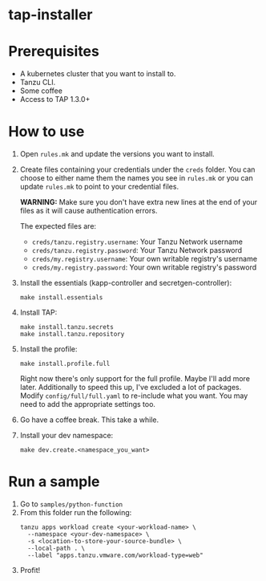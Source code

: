 # tap-installer

# Prerequisites
* A kubernetes cluster that you want to install to.
* Tanzu CLI.
* Some coffee
* Access to TAP 1.3.0+

# How to use
1. Open `rules.mk` and update the versions you want to install.
1. Create files containing your credentials under the `creds` folder.
    You can choose to either name them the names you see in `rules.mk` or you can update `rules.mk` to point to your credential files.

    **WARNING:** Make sure you don't have extra new lines at the end of your files as it will cause authentication errors.

    The expected files are:
    * `creds/tanzu.registry.username`: Your Tanzu Network username
    * `creds/tanzu.registry.password`: Your Tanzu Network password
    * `creds/my.registry.username`: Your own writable registry's username
    * `creds/my.registry.password`: Your own writable registry's password
1. Install the essentials (kapp-controller and secretgen-controller):
    ```
    make install.essentials
    ```
1. Install TAP:
    ```
    make install.tanzu.secrets
    make install.tanzu.repository
    ```
1. Install the profile:
    ```
    make install.profile.full
    ```
    Right now there's only support for the full profile. Maybe I'll add more later. Additionally to speed this up, I've excluded a lot of packages. Modify `config/full/full.yaml` to re-include what you want. You may need to add the appropriate settings too.
1. Go have a coffee break. This take a while.
1. Install your dev namespace:
    ```
    make dev.create.<namespace_you_want>
    ```

# Run a sample
1. Go to `samples/python-function`
1. From this folder run the following:
    ```
    tanzu apps workload create <your-workload-name> \
      --namespace <your-dev-namespace> \
      -s <location-to-store-your-source-bundle> \
      --local-path . \
      --label "apps.tanzu.vmware.com/workload-type=web"
    ```
1. Profit!
